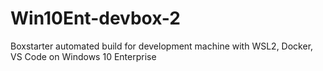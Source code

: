 # Win10Ent-devbox-2
Boxstarter automated build for development machine with WSL2, Docker, VS Code on Windows 10 Enterprise
